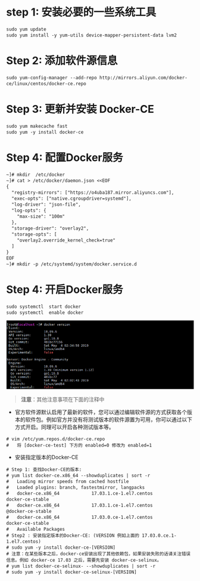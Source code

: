 # step 1: 安装必要的一些系统工具

```
sudo yum update 
sudo yum install -y yum-utils device-mapper-persistent-data lvm2
```
# Step 2: 添加软件源信息

```
sudo yum-config-manager --add-repo http://mirrors.aliyun.com/docker-ce/linux/centos/docker-ce.repo
```

# Step 3: 更新并安装 Docker-CE

```
sudo yum makecache fast
sudo yum -y install docker-ce
```
# Step 4: 配置Docker服务

```
~]# mkdir  /etc/docker
~]# cat > /etc/docker/daemon.json <<EOF
{
  "registry-mirrors": ["https://o4uba187.mirror.aliyuncs.com"],
  "exec-opts": ["native.cgroupdriver=systemd"],
  "log-driver": "json-file",
  "log-opts": {
    "max-size": "100m"
  },
  "storage-driver": "overlay2",
  "storage-opts": [
    "overlay2.override_kernel_check=true"
  ]
}
EOF
~]# mkdir -p /etc/systemd/system/docker.service.d

```
# Step 4: 开启Docker服务

```
sudo systemctl  start docker
sudo systemctl  enable docker
```


![](./images/docker-version.png)

> **注意**：其他注意事项在下面的注释中
- 官方软件源默认启用了最新的软件，您可以通过编辑软件源的方式获取各个版本的软件包。例如官方并没有将测试版本的软件源置为可用，你可以通过以下方式开启。同理可以开启各种测试版本等。

```
# vim /etc/yum.repos.d/docker-ce.repo
#   将 [docker-ce-test] 下方的 enabled=0 修改为 enabled=1
```

- 安装指定版本的Docker-CE

```
# Step 1: 查找Docker-CE的版本:
# yum list docker-ce.x86_64 --showduplicates | sort -r
#   Loading mirror speeds from cached hostfile
#   Loaded plugins: branch, fastestmirror, langpacks
#   docker-ce.x86_64            17.03.1.ce-1.el7.centos            docker-ce-stable
#   docker-ce.x86_64            17.03.1.ce-1.el7.centos            @docker-ce-stable
#   docker-ce.x86_64            17.03.0.ce-1.el7.centos            docker-ce-stable
#   Available Packages
# Step2 : 安装指定版本的Docker-CE: (VERSION 例如上面的 17.03.0.ce.1-1.el7.centos)
# sudo yum -y install docker-ce-[VERSION]
# 注意：在某些版本之后，docker-ce安装出现了其他依赖包，如果安装失败的话请关注错误信息。例如 docker-ce 17.03 之后，需要先安装 docker-ce-selinux。
# yum list docker-ce-selinux- --showduplicates | sort -r
# sudo yum -y install docker-ce-selinux-[VERSION]
```
